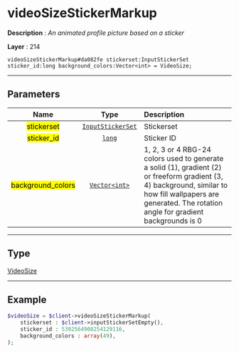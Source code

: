 # videoSizeStickerMarkup

**Description** : *An animated profile picture based on a sticker*

**Layer** : 214

```tl
videoSizeStickerMarkup#da082fe stickerset:InputStickerSet sticker_id:long background_colors:Vector<int> = VideoSize;
```

---

## Parameters

| Name | Type | Description |
| :---: | :---: | :--- |
| <mark>stickerset</mark> | [`InputStickerSet`](type/InputStickerSet) | Stickerset |
| <mark>sticker_id</mark> | [`long`](type/long) | Sticker ID |
| <mark>background_colors</mark> | [`Vector<int>`](type/int) | 1, 2, 3 or 4 RBG-24 colors used to generate a solid (1), gradient (2) or freeform gradient (3, 4) background, similar to how fill wallpapers are generated. The rotation angle for gradient backgrounds is 0 |

---

## Type

[VideoSize](type/VideoSize)

---

## Example

```php
$videoSize = $client->videoSizeStickerMarkup(
	stickerset : $client->inputStickerSetEmpty(),
	sticker_id : 5392564908254129116,
	background_colors : array(49),
);
```